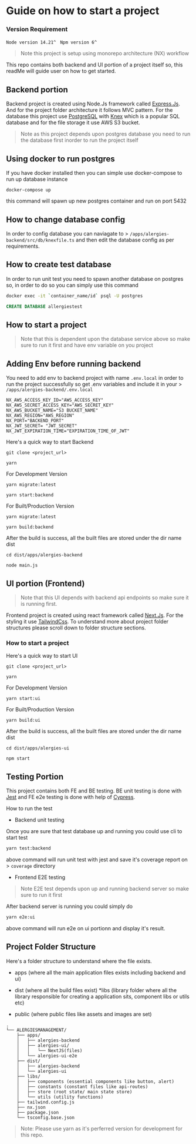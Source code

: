 # Guide on how to start a project

### Version Requirement

`Node version 14.21^ `
`Npm version 6^ `

> Note this project is setup using monorepo architecture (NX) workflow

This repo contains both backend and UI portion of a project itself so, this readMe will guide user on how to get started.

## Backend portion

Backend project is created using Node.Js framework called [Express.Js](https://expressjs.com). And for the project folder architecture it follows MVC pattern. For the database this project use [PostgreSQL](https://www.postgresql.org/) with [Knex](https://knexjs.org/guide/) which is a popular SQL database and for the file storage it use AWS S3 bucket.

> Note as this project depends upon postgres database you need to run the database first inorder to run the project itself

## Using docker to run postgres

If you have docker installed then you can simple use docker-compose to run up database instance

```
docker-compose up
```

this command will spawn up new postgres container and run on port 5432

## How to change database config

In order to config database you can naviagate to > `/apps/alergies-backend/src/db/knexfile.ts` and then edit the database config as per requirements.

## How to create test database

In order to run unit test you need to spawn another database on postgres so, in order to do so you can simply use this command

```bash
docker exec -it `container_name/id` psql -U postgres
```

```sql
CREATE DATABASE allergiestest
```

## How to start a project

> Note that this is dependent upon the database service above so make sure to run it first and have env variable on you project

## Adding Env before running backend

You need to add env to backend project with name `.env.local` in order to run the project successfully so get .env variables and include it in your > `/apps/alergies-backend/.env.local`

```env
NX_AWS_ACCESS_KEY_ID="AWS_ACCESS_KEY"
NX_AWS_SECRET_ACCESS_KEY="AWS_SECRET_KEY"
NX_AWS_BUCKET_NAME="S3 BUCKET_NAME"
NX_AWS_REGION="AWS_REGION"
NX_PORT="BACKEND_PORT"
NX_JWT_SECRET= "JWT_SECRET"
NX_JWT_EXPIRATION_TIME="EXPIRATION_TIME_OF_JWT"
```

Here's a quick way to start Backend

```
git clone <project_url>
```

```
yarn
```

For Development Version

```
yarn migrate:latest
```

```
yarn start:backend
```

For Built/Production Version

```
yarn migrate:latest
```

```
yarn build:backend
```

After the build is success, all the built files are stored under the dir name dist

```
cd dist/apps/alergies-backend
```

```
node main.js
```

## UI portion (Frontend)

> Note that this UI depends with backend api endpoints so make sure it is running first.

Frontend project is created using react framework called [Next.Js](https://nextjs.org). For the styling it use [TailwindCss](https://tailwindcss.com).
To understand more about project folder structures please scroll down to folder structure sections.

### How to start a project

Here's a quick way to start UI

```
git clone <project_url>
```

```
yarn
```

For Development Version

```
yarn start:ui
```

For Built/Production Version

```
yarn build:ui
```

After the build is success, all the built files are stored under the dir name dist

```
cd dist/apps/alergies-ui
```

```
npm start
```

## Testing Portion

This project contains both FE and BE testing. BE unit testing is done with [Jest](https://jestjs.io/) and FE e2e testing is done with help of [Cypress](https://www.cypress.io/).

How to run the test

- Backend unit testing

Once you are sure that test database up and running you could use cli to start test

```bash
yarn test:backend
```

above command will run unit test with jest and save it's coverage report on > `coverage` directory

- Frontend E2E testing

> Note E2E test depends upon up and running backend server so make sure to run it first

After backend server is running you could simply do

```bash
yarn e2e:ui
```

above command will run e2e on ui portionn and display it's result.

## Project Folder Structure

Here's a folder structure to understand where the file exists.

- apps (where all the main application files exists including backend and ui)

- dist (where all the build files exist)
  \*libs (library folder where all the library responsible for creating a application sits, component libs or utils etc)
- public (where public files like assets and images are set)

```
.
└── ALERGIESMANAGEMENT/
    ├── apps/
    │   ├── alergies-backend
    │   ├── alergies-ui/
    │   │   └── NextJS(files)
    │   └── alergies-ui-e2e
    ├── dist/
    │   ├── alergies-backend
    │   └── alergies-ui
    ├── libs/
    │   ├── components (essential components like button, alert)
    │   ├── constants (constant files like api-routes)
    │   ├── store (root state/ main state store)
    │   └── utils (utility functions)
    ├── tailwind.config.js
    ├── nx.json
    ├── package.json
    └── tsconfig.base.json
```

> Note: Please use yarn as it's perferred version for development for this repo.
